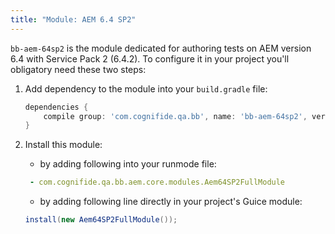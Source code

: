 ```yaml
---
title: "Module: AEM 6.4 SP2"
---
```


`bb-aem-64sp2` is the module dedicated for authoring tests on AEM version 6.4 with Service Pack 2 (6.4.2). 
To configure it in your project you'll obligatory need these two steps:

1. Add dependency to the module into your `build.gradle` file:

    ```groovy
    dependencies {
        compile group: 'com.cognifide.qa.bb', name: 'bb-aem-64sp2', version: '<Bobcat Version>'
    }
    ```
2. Install this module:
    - by adding following into your runmode file:
    
    ```yaml
     - com.cognifide.qa.bb.aem.core.modules.Aem64SP2FullModule
    ```
    
    - by adding following line directly in your project's Guice module:
    
    ```java
    install(new Aem64SP2FullModule());
    ```